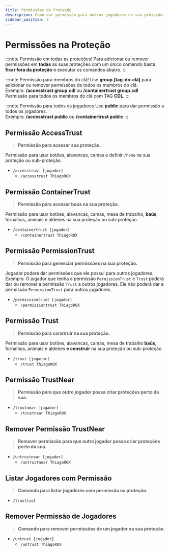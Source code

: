 ```yaml
---
title: Permissões da Proteção
description: Como dar permissão para outros jogadores na sua proteção.
sidebar_position: 2
---
```


# Permissões na Proteção

:::note Permissão em todas as proteções!
Para adicionar ou remover permissões em **todas** as suas proteções com um único comando basta **ficar fora da proteção** e executar os comandos abaixo.
:::

:::note Permissão para membros do clã!
Use **group.\[tag-do-clã\]** para adicionar ou remover permissões de todos os membros do clã.  
Exemplo: **/accesstrust group.cdl** ou **/containertrust group.cdl**  
Permissão para todos os membros do clã com TAG **CDL**.
:::

:::note Permissão para todos os jogadores
Use **public** para dar permissão a todos os jogadores.  
Exemplo: **/accesstrust public** ou **/containertrust public**
:::

## Permissão AccessTrust

> **Permissão para acessar sua proteção.**

Permissão para usar botões, alavancas, camas e definir `/home` na sua proteção ou sub-proteção.
* `/accesstrust [jogador]`  
  * `/accesstrust ThiagoROX`

## Permissão ContainerTrust

> **Permissão para acessar baús na sua proteção.**

Permissão para usar botões, alavancas, camas, mesa de trabalho, **baús**, fornalhas, animais e aldeões na sua proteção ou sub-proteção.  
* `/containertrust [jogador]`  
  * `/containertrust ThiagoROX`

## Permissão PermissionTrust

> **Permissão para gerenciar permissões na sua proteção.**

Jogador poderá dar permissões que ele possui para outros jogadores. Exemplo: O jogador que tenha a permissão `PermissionTrust` e `Trust` poderá dar ou remover a permissão `Trust` a outros jogadores. Ele não poderá dar a permissão `PermissionTrust` para outros jogadores.
* `/permissiontrust [jogador]`  
  * `/permissiontrust ThiagoROX`

## Permissão Trust

> **Permissão para construir na sua proteção.**

Permissão para usar botões, alavancas, camas, mesa de trabalho **baús**, fornalhas, animais e aldeões **e construir** na sua proteção ou sub-proteção.
* `/trust [jogador]`  
  * `/trust ThiagoROX`

## Permissão TrustNear

> **Permissão para que outro jogador possa criar proteções perto da sua.**

* `/trustnear [jogador]`  
  * `/trustnear ThiagoROX`

## Remover Permissão TrustNear

> **Remover permissão para que outro jogador possa criar proteções perto da sua.**

* `/untrustnear [jogador]`  
  * `/untrustnear ThiagoROX`

## Listar Jogadores com Permissão

> **Comando para listar jogadores com permissão na proteção.**  

* `/trustlist`

## Remover Permissão de Jogadores

> **Comando para remover permissões de um jogador na sua proteção.**  

* `/untrust [jogador]`  
  * `/untrust ThiagoROX`
